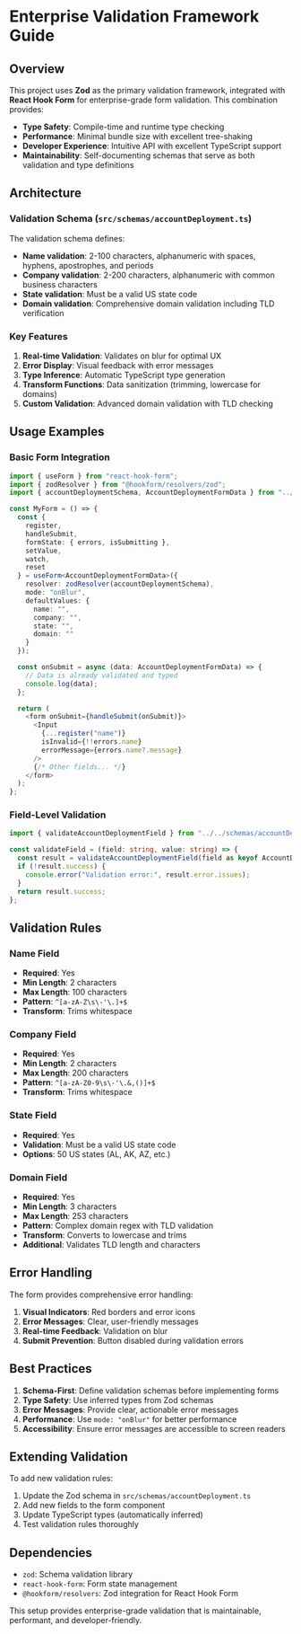 # Enterprise Validation Framework Guide

## Overview

This project uses **Zod** as the primary validation framework, integrated with **React Hook Form** for enterprise-grade form validation. This combination provides:

- **Type Safety**: Compile-time and runtime type checking
- **Performance**: Minimal bundle size with excellent tree-shaking
- **Developer Experience**: Intuitive API with excellent TypeScript support
- **Maintainability**: Self-documenting schemas that serve as both validation and type definitions

## Architecture

### Validation Schema (`src/schemas/accountDeployment.ts`)

The validation schema defines:
- **Name validation**: 2-100 characters, alphanumeric with spaces, hyphens, apostrophes, and periods
- **Company validation**: 2-200 characters, alphanumeric with common business characters
- **State validation**: Must be a valid US state code
- **Domain validation**: Comprehensive domain validation including TLD verification

### Key Features

1. **Real-time Validation**: Validates on blur for optimal UX
2. **Error Display**: Visual feedback with error messages
3. **Type Inference**: Automatic TypeScript type generation
4. **Transform Functions**: Data sanitization (trimming, lowercase for domains)
5. **Custom Validation**: Advanced domain validation with TLD checking

## Usage Examples

### Basic Form Integration

```typescript
import { useForm } from "react-hook-form";
import { zodResolver } from "@hookform/resolvers/zod";
import { accountDeploymentSchema, AccountDeploymentFormData } from "../../schemas/accountDeployment";

const MyForm = () => {
  const {
    register,
    handleSubmit,
    formState: { errors, isSubmitting },
    setValue,
    watch,
    reset
  } = useForm<AccountDeploymentFormData>({
    resolver: zodResolver(accountDeploymentSchema),
    mode: "onBlur",
    defaultValues: {
      name: "",
      company: "",
      state: "",
      domain: ""
    }
  });

  const onSubmit = async (data: AccountDeploymentFormData) => {
    // Data is already validated and typed
    console.log(data);
  };

  return (
    <form onSubmit={handleSubmit(onSubmit)}>
      <Input 
        {...register("name")}
        isInvalid={!!errors.name}
        errorMessage={errors.name?.message}
      />
      {/* Other fields... */}
    </form>
  );
};
```

### Field-Level Validation

```typescript
import { validateAccountDeploymentField } from "../../schemas/accountDeployment";

const validateField = (field: string, value: string) => {
  const result = validateAccountDeploymentField(field as keyof AccountDeploymentFormData, value);
  if (!result.success) {
    console.error("Validation error:", result.error.issues);
  }
  return result.success;
};
```

## Validation Rules

### Name Field
- **Required**: Yes
- **Min Length**: 2 characters
- **Max Length**: 100 characters
- **Pattern**: `^[a-zA-Z\s\-'\.]+$`
- **Transform**: Trims whitespace

### Company Field
- **Required**: Yes
- **Min Length**: 2 characters
- **Max Length**: 200 characters
- **Pattern**: `^[a-zA-Z0-9\s\-'\.&,()]+$`
- **Transform**: Trims whitespace

### State Field
- **Required**: Yes
- **Validation**: Must be a valid US state code
- **Options**: 50 US states (AL, AK, AZ, etc.)

### Domain Field
- **Required**: Yes
- **Min Length**: 3 characters
- **Max Length**: 253 characters
- **Pattern**: Complex domain regex with TLD validation
- **Transform**: Converts to lowercase and trims
- **Additional**: Validates TLD length and characters

## Error Handling

The form provides comprehensive error handling:

1. **Visual Indicators**: Red borders and error icons
2. **Error Messages**: Clear, user-friendly messages
3. **Real-time Feedback**: Validation on blur
4. **Submit Prevention**: Button disabled during validation errors

## Best Practices

1. **Schema-First**: Define validation schemas before implementing forms
2. **Type Safety**: Use inferred types from Zod schemas
3. **Error Messages**: Provide clear, actionable error messages
4. **Performance**: Use `mode: "onBlur"` for better performance
5. **Accessibility**: Ensure error messages are accessible to screen readers

## Extending Validation

To add new validation rules:

1. Update the Zod schema in `src/schemas/accountDeployment.ts`
2. Add new fields to the form component
3. Update TypeScript types (automatically inferred)
4. Test validation rules thoroughly

## Dependencies

- `zod`: Schema validation library
- `react-hook-form`: Form state management
- `@hookform/resolvers`: Zod integration for React Hook Form

This setup provides enterprise-grade validation that is maintainable, performant, and developer-friendly.

